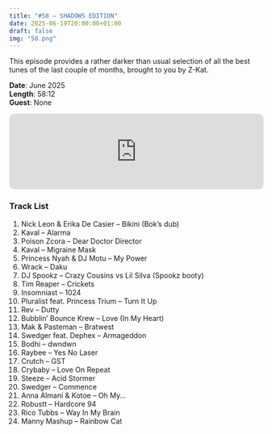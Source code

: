 ```yaml
---
title: "#58 – SHADOWS EDITION"
date: 2025-06-19T20:00:00+01:00
draft: false
img: "58.png"
---
```


This episode provides a rather darker than usual selection of all the best tunes of the last couple of months, brought to you by Z-Kat.

**Date**: June 2025  
**Length**: 58:12  
**Guest**: None  

<div>
<iframe scrolling="no" style="border-radius: 10px;" id="hearthis_at_track_12314955" width="100%" height="150" src="https://app.hearthis.at/embed/12314955/transparent_black/?hcolor=&color=&style=2&block_size=2&block_space=1&background=1&waveform=0&cover=0&autoplay=0&css=" frameborder="0" allowtransparency allow="autoplay"><p>Listen to <a href="https://hearthis.at/z-kat/masquerave-58/" target="_blank">MASQUERAVE PODCAST #58 – SHADOWS EDITION</a> <span>by</span><a href="https://hearthis.at/z-kat/" target="_blank" >Z-KAT</a> <span>on</span> <a href="https://hearthis.at/" target="_blank">hearthis.at</a></p></iframe>
</div>

### Track List

1. Nick Leon & Erika De Casier – Bikini (Bok’s dub)
2. Kaval – Alarma
3. Poison Zcora – Dear Doctor Director
4. Kaval – Migraine Mask
5. Princess Nyah & DJ Motu – My Power
6. Wrack – Daku
7. DJ Spookz – Crazy Cousins vs Lil Silva (Spookz booty)
8. Tim Reaper – Crickets
9. Insomniast – 1024
10. Pluralist feat. Princess Trium – Turn It Up
11. Rev – Dutty
12. Bubblin’ Bounce Krew – Love (In My Heart)
13. Mak & Pasteman – Bratwest
14. Swedger feat. Dephex – Armageddon
15. Bodhi – dwndwn
16. Raybee – Yes No Laser
17. Crutch – GST
18. Crybaby – Love On Repeat
19. Steeze – Acid Stormer
20. Swedger – Commence
21. Anna Almani & Kotoe – Oh My…
22. Robustt – Hardcore 94
23. Rico Tubbs – Way In My Brain
24. Manny Mashup – Rainbow Cat